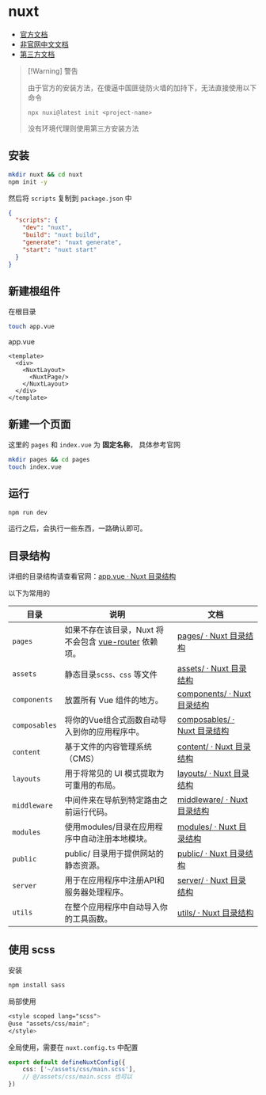 # nuxt

- [官方文档](https://nuxt.com)
- [非官网中文文档](https://nuxt.com.cn/docs/getting-started/installation)
- [第三方文档](https://www.nuxtjs.cn/)



> [!Warning] 警告
>
> 由于官方的安装方法，在傻逼中国匪徒防火墙的加持下，无法直接使用以下命令
>
> ``` shell
> npx nuxi@latest init <project-name>
> ```
>
> 没有环境代理则使用第三方安装方法



## 安装

```bash
mkdir nuxt && cd nuxt
npm init -y
```

然后将 `scripts` 复制到 `package.json` 中

```json
{
  "scripts": {
    "dev": "nuxt",
    "build": "nuxt build",
    "generate": "nuxt generate",
    "start": "nuxt start"
  }
}
```



## 新建根组件

在根目录

```bash
touch app.vue
```

app.vue

```vue
<template>
  <div>
    <NuxtLayout>
      <NuxtPage/>
    </NuxtLayout>
  </div>
</template>
```



## 新建一个页面

这里的 `pages` 和 `index.vue` 为 **固定名称**， 具体参考官网

```bash
mkdir pages && cd pages
touch index.vue
```

## 运行

```bash
npm run dev
```

运行之后，会执行一些东西，一路确认即可。



## 目录结构

详细的目录结构请查看官网：[app.vue · Nuxt 目录结构](https://nuxt.com.cn/docs/guide/directory-structure/app)

以下为常用的

| 目录          | 说明                                                         | 文档                                                         |
| ------------- | ------------------------------------------------------------ | ------------------------------------------------------------ |
| `pages`       | 如果不存在该目录，Nuxt 将不会包含 [vue-router](https://router.vuejs.org/) 依赖项。 | [pages/ · Nuxt 目录结构](https://nuxt.com.cn/docs/guide/directory-structure/pages) |
| `assets`      | 静态目录`scss、css` 等文件                                   | [assets/ · Nuxt 目录结构](https://nuxt.com.cn/docs/guide/directory-structure/assets) |
| `components`  | 放置所有 Vue 组件的地方。                                    | [components/ · Nuxt 目录结构](https://nuxt.com.cn/docs/guide/directory-structure/components) |
| `composables` | 将你的Vue组合式函数自动导入到你的应用程序中。                | [composables/ · Nuxt 目录结构](https://nuxt.com.cn/docs/guide/directory-structure/composables) |
| `content`     | 基于文件的内容管理系统（CMS）                                | [content/ · Nuxt 目录结构](https://nuxt.com.cn/docs/guide/directory-structure/content) |
| `layouts`     | 用于将常见的 UI 模式提取为可重用的布局。                     | [layouts/ · Nuxt 目录结构](https://nuxt.com.cn/docs/guide/directory-structure/layouts) |
| `middleware`  | 中间件来在导航到特定路由之前运行代码。                       | [middleware/ · Nuxt 目录结构](https://nuxt.com.cn/docs/guide/directory-structure/middleware) |
| `modules`     | 使用modules/目录在应用程序中自动注册本地模块。               | [modules/ · Nuxt 目录结构](https://nuxt.com.cn/docs/guide/directory-structure/modules) |
| `public`      | public/ 目录用于提供网站的静态资源。                         | [public/ · Nuxt 目录结构](https://nuxt.com.cn/docs/guide/directory-structure/public) |
| `server`      | 用于在应用程序中注册API和服务器处理程序。                    | [server/ · Nuxt 目录结构](https://nuxt.com.cn/docs/guide/directory-structure/server) |
| `utils`       | 在整个应用程序中自动导入你的工具函数。                       | [utils/ · Nuxt 目录结构](https://nuxt.com.cn/docs/guide/directory-structure/utils) |



## 使用 scss

安装

```bash
npm install sass
```

局部使用

```scss
<style scoped lang="scss">
@use "assets/css/main";
</style>
```

全局使用，需要在 `nuxt.config.ts` 中配置

```ts
export default defineNuxtConfig({
    css: ['~/assets/css/main.scss'],
    // @/assets/css/main.scss 也可以
})
```
